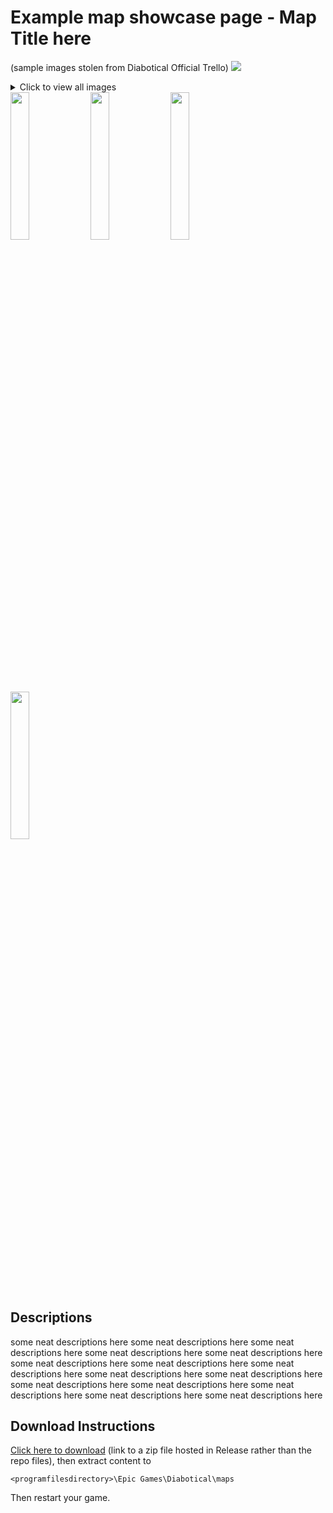 # Example map showcase page - Map Title here
(sample images stolen from Diabotical Official Trello)
<img src="https://trello-attachments.s3.amazonaws.com/55f936eb551d491dca7e03e1/5d484193a685cf1b7196807f/54f86c42d984b301ad45b6149b08960d/image.png">
<details>
  <summary>Click to view all images
    <div>
      <img src="https://trello-attachments.s3.amazonaws.com/55f936eb551d491dca7e03e1/5d484193a685cf1b7196807f/c3977b291817f9ddde6c9bc762febe22/image.png" width="24.6%">
      <img src="https://trello-attachments.s3.amazonaws.com/55f936eb551d491dca7e03e1/5d484193a685cf1b7196807f/33e2275375065007a650ac76a7cc6b5e/image.png" width="24.6%">
      <img src="https://trello-attachments.s3.amazonaws.com/55f936eb551d491dca7e03e1/5d484193a685cf1b7196807f/d614325e49171443c26c3920b366dafd/image.png" width="24.6%">
      <img src="https://trello-attachments.s3.amazonaws.com/55f936eb551d491dca7e03e1/5d484193a685cf1b7196807f/7c3cab83ad3eeb50228bddf907045666/image.png" width="24.6%">
    </div>
  </summary>
  <div>
    <img src="https://trello-attachments.s3.amazonaws.com/55f936eb551d491dca7e03e1/5d484193a685cf1b7196807f/c29ac8c76194d456768436d69c71829a/image.png" width="24.6%">
    <img src="https://trello-attachments.s3.amazonaws.com/55f936eb551d491dca7e03e1/5d484193a685cf1b7196807f/cb6d7850a21dfc665c710c4908bfff49/image.png" width="24.6%">
    <img src="https://trello-attachments.s3.amazonaws.com/55f936eb551d491dca7e03e1/5d484193a685cf1b7196807f/cf10c57ee2c7464031dac8eb59bf5d0e/image.png" width="24.6%">
    <img src="https://trello-attachments.s3.amazonaws.com/55f936eb551d491dca7e03e1/5d484193a685cf1b7196807f/cdae363e80a56ca9b4699ba6d6509671/image.png" width="24.6%">
    <img src="https://trello-attachments.s3.amazonaws.com/55f936eb551d491dca7e03e1/5d484193a685cf1b7196807f/318a6aaecc157dcf421fec17198dab6f/image.png" width="24.6%">
    <img src="https://trello-attachments.s3.amazonaws.com/55f936eb551d491dca7e03e1/5d484193a685cf1b7196807f/c426711be1a2cb0b2a36898ed1349ca3/image.png" width="24.6%">
  </div>
</details>


## Descriptions

some neat descriptions here some neat descriptions here some neat descriptions here some neat descriptions here some neat descriptions here some neat descriptions here some neat descriptions here some neat descriptions here some neat descriptions here some neat descriptions here some neat descriptions here some neat descriptions here some neat descriptions here some neat descriptions here some neat descriptions here 

## Download Instructions

[Click here to download]() (link to a zip file hosted in Release rather than the repo files), then extract content to

    <programfilesdirectory>\Epic Games\Diabotical\maps
    
Then restart your game.
